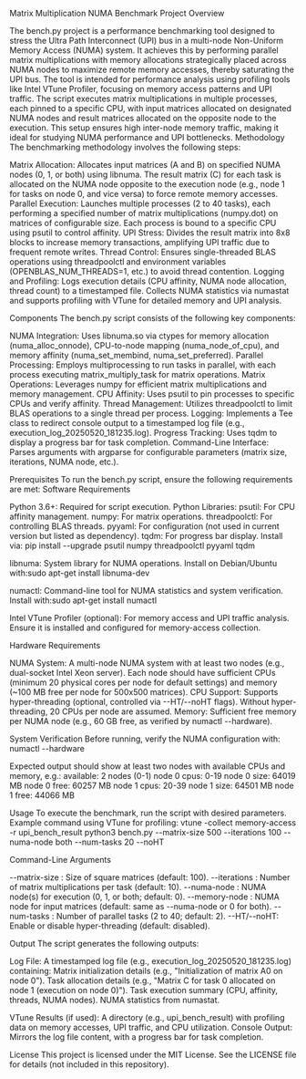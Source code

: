 Matrix Multiplication NUMA Benchmark
Project Overview

The bench.py project is a performance benchmarking tool designed to stress the Ultra Path Interconnect (UPI) bus in a multi-node Non-Uniform Memory Access (NUMA) system. It achieves this by performing parallel matrix multiplications with memory allocations strategically placed across NUMA nodes to maximize remote memory accesses, thereby saturating the UPI bus. The tool is intended for performance analysis using profiling tools like Intel VTune Profiler, focusing on memory access patterns and UPI traffic.
The script executes matrix multiplications in multiple processes, each pinned to a specific CPU, with input matrices allocated on designated NUMA nodes and result matrices allocated on the opposite node to the execution. This setup ensures high inter-node memory traffic, making it ideal for studying NUMA performance and UPI bottlenecks.
Methodology
The benchmarking methodology involves the following steps:

Matrix Allocation: Allocates input matrices (A and B) on specified NUMA nodes (0, 1, or both) using libnuma. The result matrix (C) for each task is allocated on the NUMA node opposite to the execution node (e.g., node 1 for tasks on node 0, and vice versa) to force remote memory accesses.
Parallel Execution: Launches multiple processes (2 to 40 tasks), each performing a specified number of matrix multiplications (numpy.dot) on matrices of configurable size. Each process is bound to a specific CPU using psutil to control affinity.
UPI Stress: Divides the result matrix into 8x8 blocks to increase memory transactions, amplifying UPI traffic due to frequent remote writes.
Thread Control: Ensures single-threaded BLAS operations using threadpoolctl and environment variables (OPENBLAS_NUM_THREADS=1, etc.) to avoid thread contention.
Logging and Profiling: Logs execution details (CPU affinity, NUMA node allocation, thread count) to a timestamped file. Collects NUMA statistics via numastat and supports profiling with VTune for detailed memory and UPI analysis.

Components
The bench.py script consists of the following key components:

NUMA Integration: Uses libnuma.so via ctypes for memory allocation (numa_alloc_onnode), CPU-to-node mapping (numa_node_of_cpu), and memory affinity (numa_set_membind, numa_set_preferred).
Parallel Processing: Employs multiprocessing to run tasks in parallel, with each process executing matrix_multiply_task for matrix operations.
Matrix Operations: Leverages numpy for efficient matrix multiplications and memory management.
CPU Affinity: Uses psutil to pin processes to specific CPUs and verify affinity.
Thread Management: Utilizes threadpoolctl to limit BLAS operations to a single thread per process.
Logging: Implements a Tee class to redirect console output to a timestamped log file (e.g., execution_log_20250520_181235.log).
Progress Tracking: Uses tqdm to display a progress bar for task completion.
Command-Line Interface: Parses arguments with argparse for configurable parameters (matrix size, iterations, NUMA node, etc.).

Prerequisites
To run the bench.py script, ensure the following requirements are met:
Software Requirements

Python 3.6+: Required for script execution.
Python Libraries:
psutil: For CPU affinity management.
numpy: For matrix operations.
threadpoolctl: For controlling BLAS threads.
pyyaml: For configuration (not used in current version but listed as dependency).
tqdm: For progress bar display.
Install via: pip install --upgrade psutil numpy threadpoolctl pyyaml tqdm


libnuma: System library for NUMA operations. Install on Debian/Ubuntu with:sudo apt-get install libnuma-dev


numactl: Command-line tool for NUMA statistics and system verification. Install with:sudo apt-get install numactl


Intel VTune Profiler (optional): For memory access and UPI traffic analysis. Ensure it is installed and configured for memory-access collection.

Hardware Requirements

NUMA System: A multi-node NUMA system with at least two nodes (e.g., dual-socket Intel Xeon server). Each node should have sufficient CPUs (minimum 20 physical cores per node for default settings) and memory (~100 MB free per node for 500x500 matrices).
CPU Support: Supports hyper-threading (optional, controlled via --HT/--noHT flags). Without hyper-threading, 20 CPUs per node are assumed.
Memory: Sufficient free memory per NUMA node (e.g., 60 GB free, as verified by numactl --hardware).

System Verification
Before running, verify the NUMA configuration with:
numactl --hardware

Expected output should show at least two nodes with available CPUs and memory, e.g.:
available: 2 nodes (0-1)
node 0 cpus: 0-19
node 0 size: 64019 MB
node 0 free: 60257 MB
node 1 cpus: 20-39
node 1 size: 64501 MB
node 1 free: 44066 MB

Usage
To execute the benchmark, run the script with desired parameters. Example command using VTune for profiling:
vtune -collect memory-access -r upi_bench_result python3 bench.py --matrix-size 500 --iterations 100 --numa-node both --num-tasks 20 --noHT

Command-Line Arguments

--matrix-size <int>: Size of square matrices (default: 100).
--iterations <int>: Number of matrix multiplications per task (default: 10).
--numa-node <str>: NUMA node(s) for execution (0, 1, or both; default: 0).
--memory-node <int>: NUMA node for input matrices (default: same as --numa-node or 0 for both).
--num-tasks <int>: Number of parallel tasks (2 to 40; default: 2).
--HT/--noHT: Enable or disable hyper-threading (default: disabled).

Output
The script generates the following outputs:

Log File: A timestamped log file (e.g., execution_log_20250520_181235.log) containing:
Matrix initialization details (e.g., "Initialization of matrix A0 on node 0").
Task allocation details (e.g., "Matrix C for task 0 allocated on node 1 (execution on node 0)").
Task execution summary (CPU, affinity, threads, NUMA nodes).
NUMA statistics from numastat.


VTune Results (if used): A directory (e.g., upi_bench_result) with profiling data on memory accesses, UPI traffic, and CPU utilization.
Console Output: Mirrors the log file content, with a progress bar for task completion.

License
This project is licensed under the MIT License. See the LICENSE file for details (not included in this repository).
